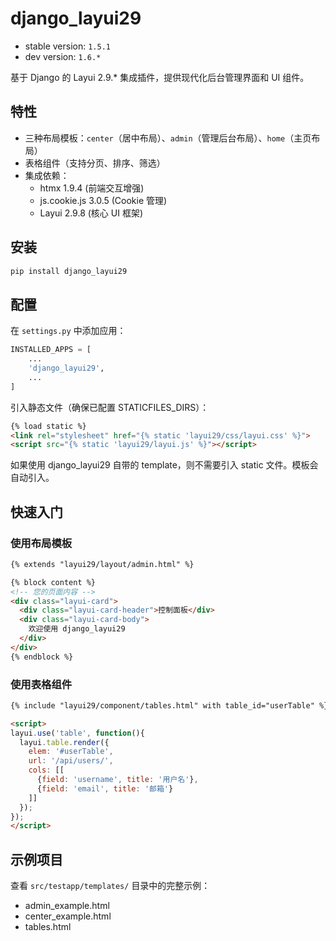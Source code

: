 # django_layui29

- stable version: `1.5.1`
- dev version: `1.6.*`


基于 Django 的 Layui 2.9.* 集成插件，提供现代化后台管理界面和 UI 组件。

## 特性
- 三种布局模板：`center`（居中布局）、`admin`（管理后台布局）、`home`（主页布局）
- 表格组件（支持分页、排序、筛选）
- 集成依赖：
  - htmx 1.9.4 (前端交互增强)
  - js.cookie.js 3.0.5 (Cookie 管理)
  - Layui 2.9.8 (核心 UI 框架)

## 安装
```bash
pip install django_layui29
```

## 配置

在 `settings.py` 中添加应用：

```python
INSTALLED_APPS = [
    ...
    'django_layui29',
    ...
]
```

引入静态文件（确保已配置 STATICFILES_DIRS）：

```html
{% load static %}
<link rel="stylesheet" href="{% static 'layui29/css/layui.css' %}">
<script src="{% static 'layui29/layui.js' %}"></script>
```

如果使用 django_layui29 自带的 template，则不需要引入 static 文件。模板会自动引入。

## 快速入门
### 使用布局模板
```html
{% extends "layui29/layout/admin.html" %}

{% block content %}
<!-- 您的页面内容 -->
<div class="layui-card">
  <div class="layui-card-header">控制面板</div>
  <div class="layui-card-body">
    欢迎使用 django_layui29
  </div>
</div>
{% endblock %}
```

### 使用表格组件
```html
{% include "layui29/component/tables.html" with table_id="userTable" %}

<script>
layui.use('table', function(){
  layui.table.render({
    elem: '#userTable',
    url: '/api/users/',
    cols: [[
      {field: 'username', title: '用户名'},
      {field: 'email', title: '邮箱'}
    ]]
  });
});
</script>
```

## 示例项目
查看 `src/testapp/templates/` 目录中的完整示例：
- admin_example.html
- center_example.html
- tables.html
